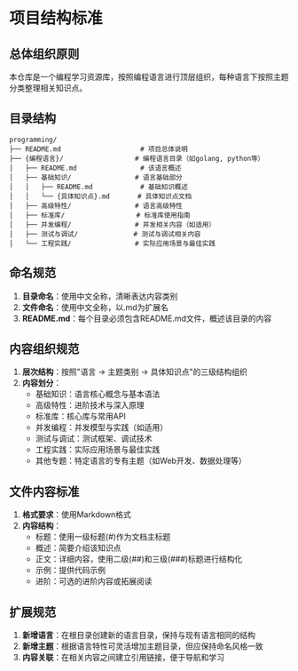 # 项目结构标准

## 总体组织原则

本仓库是一个编程学习资源库，按照编程语言进行顶层组织，每种语言下按照主题分类整理相关知识点。

## 目录结构

```
programming/
├── README.md                    # 项目总体说明
├── {编程语言}/                  # 编程语言目录（如golang, python等）
│   ├── README.md                # 该语言概述
│   ├── 基础知识/                # 语言基础部分
│   │   ├── README.md            # 基础知识概述
│   │   └── {具体知识点}.md       # 具体知识点文档
│   ├── 高级特性/                # 语言高级特性
│   ├── 标准库/                  # 标准库使用指南
│   ├── 并发编程/                # 并发相关内容（如适用）
│   ├── 测试与调试/              # 测试与调试相关内容
│   └── 工程实践/                # 实际应用场景与最佳实践
```

## 命名规范

1. **目录命名**：使用中文全称，清晰表达内容类别
2. **文件命名**：使用中文全称，以.md为扩展名
3. **README.md**：每个目录必须包含README.md文件，概述该目录的内容

## 内容组织规范

1. **层次结构**：按照"语言 -> 主题类别 -> 具体知识点"的三级结构组织
2. **内容划分**：
   - 基础知识：语言核心概念与基本语法
   - 高级特性：进阶技术与深入原理
   - 标准库：核心库与常用API
   - 并发编程：并发模型与实践（如适用）
   - 测试与调试：测试框架、调试技术
   - 工程实践：实际应用场景与最佳实践
   - 其他专题：特定语言的专有主题（如Web开发、数据处理等）

## 文件内容标准

1. **格式要求**：使用Markdown格式
2. **内容结构**：
   - 标题：使用一级标题(#)作为文档主标题
   - 概述：简要介绍该知识点
   - 正文：详细内容，使用二级(##)和三级(###)标题进行结构化
   - 示例：提供代码示例
   - 进阶：可选的进阶内容或拓展阅读

## 扩展规范

1. **新增语言**：在根目录创建新的语言目录，保持与现有语言相同的结构
2. **新增主题**：根据语言特性可灵活增加主题目录，但应保持命名风格一致
3. **内容关联**：在相关内容之间建立引用链接，便于导航和学习
